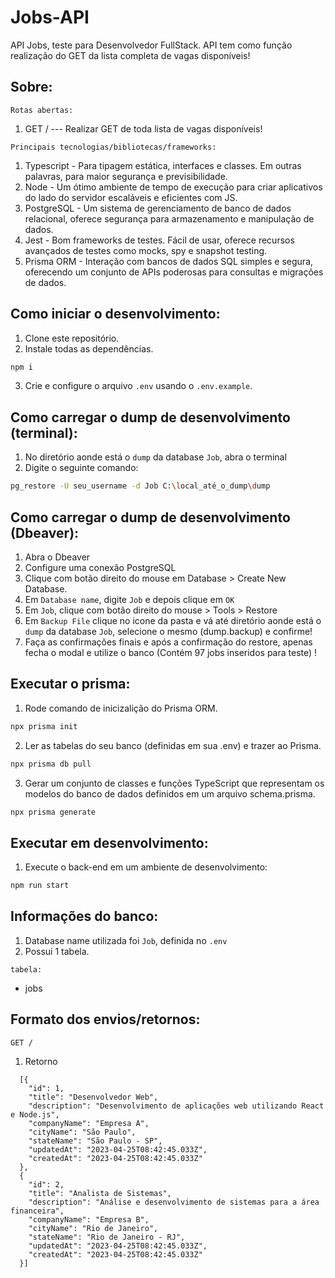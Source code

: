 # Jobs-API

API Jobs, teste para Desenvolvedor FullStack.
API tem como função realização do GET da lista completa de vagas disponíveis!

## Sobre:

`Rotas abertas:`

1. GET / --- Realizar GET de toda lista de vagas disponíveis!    

`Principais tecnologias/bibliotecas/frameworks:`

1. Typescript - Para tipagem estática, interfaces e classes. Em outras palavras, para maior segurança e previsibilidade.
2. Node - Um ótimo ambiente de tempo de execução para criar aplicativos do lado do servidor escaláveis e eficientes com JS.
3. PostgreSQL - Um sistema de gerenciamento de banco de dados relacional, oferece segurança para armazenamento e manipulação de dados.
4. Jest - Bom frameworks de testes. Fácil de usar, oferece recursos avançados de testes como mocks, spy e snapshot testing.
5. Prisma ORM - Interação com bancos de dados SQL simples e segura, oferecendo um conjunto de APIs poderosas para consultas e migrações de dados.


## Como iniciar o desenvolvimento:

1. Clone este repositório.
2. Instale todas as dependências.

```bash
npm i
```

3. Crie e configure o arquivo `.env` usando o `.env.example`.

## Como carregar o dump de desenvolvimento (terminal):

1. No diretório aonde está o `dump` da database `Job`, abra o terminal
2. Digite o seguinte comando:
   
```bash
pg_restore -U seu_username -d Job C:\local_até_o_dump\dump
```

## Como carregar o dump de desenvolvimento (Dbeaver):

1. Abra o Dbeaver
2. Configure uma conexão PostgreSQL
3. Clique com botão direito do mouse em Database > Create New Database.
4. Em `Database name`, digite `Job` e depois clique em `OK`
5. Em `Job`, clique com botão direito do mouse > Tools > Restore
6. Em `Backup File` clique no icone da pasta e vá até diretório aonde está o `dump` da database `Job`, selecione o mesmo (dump.backup) e confirme!
7. Faça as confirmações finais e após a confirmação do restore, apenas fecha o modal e utilize o banco (Contém 97 jobs inseridos para teste) ! 
   

## Executar o prisma:

1. Rode comando de inicizalição do Prisma ORM.

```bash
npx prisma init
```

2. Ler as tabelas do seu banco (definidas em sua .env) e trazer ao Prisma.

```bash
npx prisma db pull
```

3. Gerar um conjunto de classes e funções TypeScript que representam os modelos do banco de dados definidos em um arquivo schema.prisma.

```bash
npx prisma generate
```

## Executar em desenvolvimento:

1. Execute o back-end em um ambiente de desenvolvimento:

```bash
npm run start
```

## Informações do banco:

1. Database name utilizada foi `Job`, definida no `.env`
2. Possui 1 tabela.

`tabela:`

- jobs

## Formato dos envios/retornos:


`GET /`

1. Retorno

```
  [{
    "id": 1,
    "title": "Desenvolvedor Web",
    "description": "Desenvolvimento de aplicações web utilizando React e Node.js",
    "companyName": "Empresa A",
    "cityName": "São Paulo",
    "stateName": "São Paulo - SP",
    "updatedAt": "2023-04-25T08:42:45.033Z",
    "createdAt": "2023-04-25T08:42:45.033Z"
  },
  {
    "id": 2,
    "title": "Analista de Sistemas",
    "description": "Análise e desenvolvimento de sistemas para a área financeira",
    "companyName": "Empresa B",
    "cityName": "Rio de Janeiro",
    "stateName": "Rio de Janeiro - RJ",
    "updatedAt": "2023-04-25T08:42:45.033Z",
    "createdAt": "2023-04-25T08:42:45.033Z"
  }]
```


